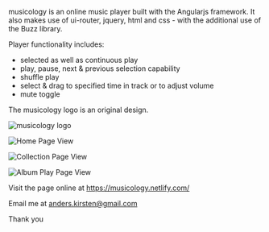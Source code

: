 musicology is an online music player built with the Angularjs framework. It also makes use of ui-router, jquery, html and css - with the additional use of the Buzz library.

Player functionality includes:

* selected as well as continuous play
* play, pause, next & previous selection capability
* shuffle play
* select & drag to specified time in track or to adjust volume
* mute toggle

The musicology logo is an original design.

![musicology logo](https://github.com/anderskirsten/musicology/blob/master/app/assets/images/Musicology_Logo2.png)

![Home Page View](https://github.com/anderskirsten/musicology/blob/master/assets/images/musicology_homepage_view.png)

![Collection Page View](https://github.com/anderskirsten/musicology/blob/master/assets/images/musicology_collectionpage_view.png)

![Album Play Page View](https://github.com/anderskirsten/musicology/blob/master/assets/images/musicology_albumplaypage_view.png)

Visit the page online at https://musicology.netlify.com/

Email me at anders.kirsten@gmail.com

Thank you
